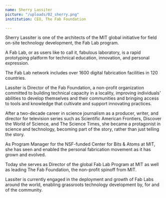 ```yaml
---
name: Sherry Lassiter
picture: "/uploads/02_sherry.png"
institution: CEO, The Fab Foundation

---
```


Sherry Lassiter is one of the architects of the MIT global initiative for field on-site technology development, the Fab Lab program.

A Fab Lab, or as users like to call it, fabulous laboratory, is a rapid prototyping platform for technical education, innovation, and personal expression.

The Fab Lab network includes over 1600 digital fabrication facilities in 120 countries.

Lassiter is Director of the Fab Foundation, a non-profit organization committed to building technical capacity in a locality, improving individuals’ abilities to develop themselves and their communities and bringing access to tools and knowledge that cultivate and support innovating practices.

After a two-decade career in science journalism as a producer, writer, and director for television series such as Scientific American Frontiers, Discover the World of Science, and The Science Times, she became a protagonist in science and technology, becoming part of the story, rather than just telling the story.

As Program Manager for the NSF-funded Center for Bits & Atoms at MIT, she has seen and enabled the personal fabrication movement as it has grown and evolved.

Today she serves as Director of the global Fab Lab Program at MIT as well as leading The Fab Foundation, the non-profit spinoff from MIT.

Lassiter is currently engaged in the deployment and growth of Fab Labs around the world, enabling grassroots technology development by, for and of the community.
